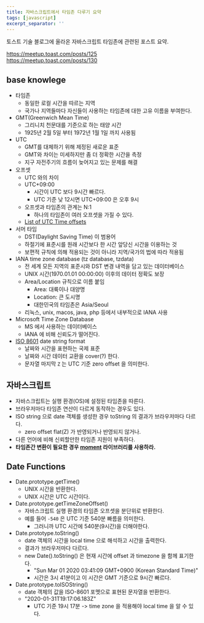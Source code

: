```yaml
---
title: 자바스크립트에서 타임존 다루기 요약
tags: [javascript]
excerpt_separator: ''
---
```


토스트 기술 블로그에 올라온 자바스크립트 타임존에 관련된 포스트 요약.

<https://meetup.toast.com/posts/125>  
<https://meetup.toast.com/posts/130>

## base knowlege

- 타임존
    - 동일한 로컬 시간을 따르는 지역
    - 국가나 지역들마다 자신들이 사용하는 타임존에 대한 고유 이름을 부여한다.
- GMT(Greenwich Mean Time)
    - 그리니치 천문대를 기준으로 하는 태양 시간
    - 1925년 2월 5일 부터 1972년 1월 1일 까지 사용됨
- UTC
    - GMT를 대체하기 위해 제정된 새로운 표준
    - GMT와 차이는 미세하지만 좀 더 정확한 시간을 측정
    - 지구 자전주기의 흐름이 늦어지고 있는 문제를 해결
- 오프셋
    - UTC 와의 차이
    - UTC+09:00 
        - 시간이 UTC 보다 9시간 빠르다.
        - UTC 기준 낮 12시면 UTC+09:00 은 오후 9시
    - 오프셋과 타임존의 관계는 N:1
        - 하나의 타임존이 여러 오프셋을 가질 수 있다.
    - [List of UTC Time offsets](https://en.wikipedia.org/wiki/List_of_UTC_time_offsets)
- 서머 타임
    - DST(Daylight Saving Time) 이 범용어
    - 하절기에 표준시를 원래 시간보다 한 시간 앞당신 시간을 이용하는 것
    - 보편적 규칙에 의해 적용되는 것이 아니라 지역/국가의 법에 따라 적용됨
- IANA time zone database (tz database, tzdata)
    - 전 세계 모든 지역의 표준시와 DST 변경 내역을 담고 있는 데이터베이스
    - UNIX 시간(1970.01.01 00:00:00) 이후의 데이터 정확도 보장
    - Area/Location 규칙으로 이름 붙임
        - Area: 대륙이나 대양명
        - Location: 큰 도시명
        - 대한민국의 타임존은 Asia/Seoul
    - 리눅스, unix, macos, java, php 등에서 내부적으로 IANA 사용
- Microsoft Time Zone Database
    - MS 에서 사용하는 데이터베이스
    - IANA 에 비해 신뢰도가 떨어진다.
- [ISO 8601](https://en.wikipedia.org/wiki/ISO_8601) date string format
    - 날짜와 시간을 표현하는 국제 표준
    - 날짜와 시간 데이터 교환을 cover(?) 한다.
    - 문자열 마지막 `Z` 는 UTC 기준 zero offset 을 의미한다.

## 자바스크립트

- 자바스크립트는 실행 환경(OS)에 설정된 타임존을 따른다.
- 브라우저마다 타임존 연산이 다르게 동작하는 경우도 있다.
- ISO string 으로 date 객체를 생성한 경우 toString 의 결과가 브라우저마다 다르다.
    - zero offset flat(Z) 가 반영되거나 반영되지 않거나.
- 다른 언어에 비해 신뢰할만한 타임존 지원이 부족하다.
- **타임존간 변환이 필요한 경우 [moment](https://momentjs.com) 라이브러리를 사용하라.**

## Date Functions

- Date.prototype.getTime()
    - UNIX 시간을 반환한다.
    - UNIX 시간은 UTC 시간이다.
- Date.prototype.getTimeZoneOffset()
    - 자바스크립트 실행 환경의 타임존 오프셋을 분단위로 반환한다.
    - 예를 들어 `-540` 은 UTC 기준 540분 빠름을 의미한다.
        - 그러니까 UTC 시간에 540분(9시간)을 더해야한다.
- Date.prototype.toString()
    - date 객체의 시간을 local time 으로 해석하고 시간을 출력한다.
    - 결과가 브라우저마다 다르다.
    - new Date().toString() 은 현재 시간에 offset 과 timezone 을 함께 표기한다.
        - "Sun Mar 01 2020 03:41:09 GMT+0900 (Korean Standard Time)"
        - 시간은 3시 41분이고 이 시간은 GMT 기준으로 9시간 빠르다.
- Date.prototype.toISOString()
    - date 객체의 값을 ISO-8601 포멧으로 표현된 문자열을 반환한다.
    - "2020-01-31T19:17:06.183Z"
        - UTC 기준 19시 17분 -> time zone 을 적용해야 local time 을 알 수 있다.


